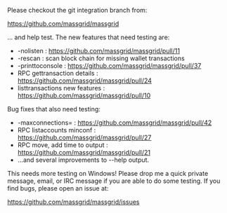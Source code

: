 Please checkout the git integration branch from:

https://github.com/massgrid/massgrid

... and help test.  The new features that need testing are:

* -nolisten : https://github.com/massgrid/massgrid/pull/11
* -rescan : scan block chain for missing wallet transactions
* -printtoconsole : https://github.com/massgrid/massgrid/pull/37
* RPC gettransaction details : https://github.com/massgrid/massgrid/pull/24
* listtransactions new features : https://github.com/massgrid/massgrid/pull/10

Bug fixes that also need testing:

* -maxconnections= : https://github.com/massgrid/massgrid/pull/42
* RPC listaccounts minconf : https://github.com/massgrid/massgrid/pull/27
* RPC move, add time to output : https://github.com/massgrid/massgrid/pull/21
* ...and several improvements to --help output.

This needs more testing on Windows!  Please drop me a quick private message, email, or IRC message if you are able to do some testing.  If you find bugs, please open an issue at:

https://github.com/massgrid/massgrid/issues
